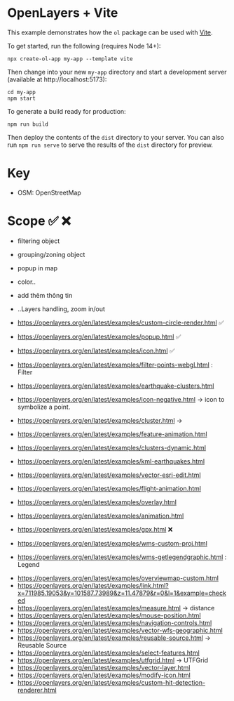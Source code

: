 # OpenLayers + Vite

This example demonstrates how the `ol` package can be used with [Vite](https://vitejs.dev/).

To get started, run the following (requires Node 14+):

    npx create-ol-app my-app --template vite

Then change into your new `my-app` directory and start a development server (available at http://localhost:5173):

    cd my-app
    npm start

To generate a build ready for production:

    npm run build

Then deploy the contents of the `dist` directory to your server. You can also run `npm run serve` to serve the results of the `dist` directory for preview.

# Key

- OSM: OpenStreetMap

# Scope ✅ ❌

- filtering object
- grouping/zoning object
- popup in map
- color..
- add thêm thông tin
- ..Layers handling, zoom in/out

- https://openlayers.org/en/latest/examples/custom-circle-render.html ✅
- https://openlayers.org/en/latest/examples/popup.html ✅
- https://openlayers.org/en/latest/examples/icon.html ✅

- https://openlayers.org/en/latest/examples/filter-points-webgl.html : Filter
- https://openlayers.org/en/latest/examples/earthquake-clusters.html
- https://openlayers.org/en/latest/examples/icon-negative.html -> icon to symbolize a point.
- https://openlayers.org/en/latest/examples/cluster.html ->
- https://openlayers.org/en/latest/examples/feature-animation.html

- https://openlayers.org/en/latest/examples/clusters-dynamic.html
- https://openlayers.org/en/latest/examples/kml-earthquakes.html
- https://openlayers.org/en/latest/examples/vector-esri-edit.html
- https://openlayers.org/en/latest/examples/flight-animation.html

- https://openlayers.org/en/latest/examples/overlay.html
- https://openlayers.org/en/latest/examples/animation.html

- https://openlayers.org/en/latest/examples/gpx.html ❌
- https://openlayers.org/en/latest/examples/wms-custom-proj.html
- https://openlayers.org/en/latest/examples/wms-getlegendgraphic.html : Legend

<!-- Nore -->

- https://openlayers.org/en/latest/examples/overviewmap-custom.html
- https://openlayers.org/en/latest/examples/link.html?x=711985.19053&y=101587.73989&z=11.47879&r=0&l=1&example=checked
- https://openlayers.org/en/latest/examples/measure.html -> distance
- https://openlayers.org/en/latest/examples/mouse-position.html
- https://openlayers.org/en/latest/examples/navigation-controls.html
- https://openlayers.org/en/latest/examples/vector-wfs-geographic.html
- https://openlayers.org/en/latest/examples/reusable-source.html -> Reusable Source
- https://openlayers.org/en/latest/examples/select-features.html
- https://openlayers.org/en/latest/examples/utfgrid.html -> UTFGrid
- https://openlayers.org/en/latest/examples/vector-layer.html
- https://openlayers.org/en/latest/examples/modify-icon.html
- https://openlayers.org/en/latest/examples/custom-hit-detection-renderer.html
